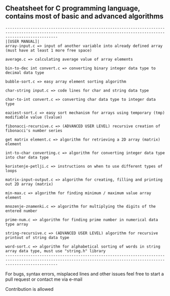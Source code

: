 **Cheatsheet for C programming language, contains most of basic and advanced algorithms**
-----------------------------------------------------------------------------------------------------------------------------------------------------------------------


    -------------------------------------------------------------------------------------------------------------------------------------------------------------------
    |[USER MANUAL]|
    array-input.c => input of another variable into already defined array (must have at least 1 more free space)
    
    average.c => calculating average value of array elements
    
    bin-to-dec int convert.c => converting binary integer data type to decimal data type
    
    bubble-sort.c => easy array element sorting algorithm
    
    char-string input.c => code lines for char and string data type
    
    char-to-int convert.c => converting char data type to integer data type
    
    eaziest-sort.c => easy sort mechanism for arrays using temporary (tmp) modifiable value (lvalue)
    
    fibonacci-recursive.c => (ADVANCED USER LEVEL) recursive creation of fibonacci's number series
    
    get matrix element.c => algorithm for retrieving a 2D array (matrix) element
    
    int-to-char converting.c => algorithm for converting integer data type into char data type
    
    koristenje-petlji.c => instructions on when to use different types of loops
    
    matrix-input-output.c => algorithm for creating, filling and printing out 2D array (matrix)
    
    min-max.c => algorithm for finding minimum / maximum value array element
    
    mnozenje-znamenki.c => algorithm for multiplying the digits of the entered number
    
    prime-num.c => algorithm for finding prime number in numerical data type array
    
    string-recursive.c => (ADVANCED USER LEVEL) algorithm for recursive printout of string data type
    
    word-sort.c => algorithm for alphabetical sorting of words in string array data type, must use "string.h" library
    -------------------------------------------------------------------------------------------------------------------------------------------------------------------
    

For bugs, syntax errors, misplaced lines and other issues feel free to start a pull request or contact me via e-mail

Contribution is allowed
